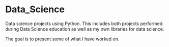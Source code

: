 # Data_Science
Data science projects using Python. 
This includes both projects performed during Data Science education as well as my own libraries for data science.

The goal is to present some of what I have worked on. 

